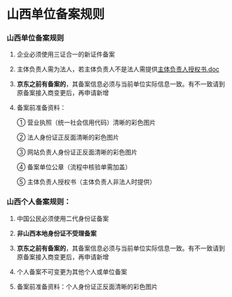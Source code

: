# 山西单位备案规则

### 山西单位备案规则

1. 企业必须使用三证合一的新证件备案

2. 主体负责人需为法人，若主体负责人不是法人需提供[主体负责人授权书.doc](https://badownload.s3.cn-north-1.jdcloud-oss.com/buchongziliao/sanxi/sanxishouquan.doc)

3. **京东之前有备案的**，其备案信息必须与当前单位实际信息一致。有不一致请到原备案接入商变更后，再申请新增

4. 备案前准备资料：

   ① 营业执照（统一社会信用代码）清晰的彩色图片

   ② 法人身份证正反面清晰的彩色图片

   ③ 网站负责人身份证正反面清晰的彩色图片

   ④ 备案单位公章（流程中核验单需加盖）
   
   ⑤ 主体负责人授权书（主体负责人非法人时提供）

### 山西个人备案规则：

1. 中国公民必须使用二代身份证备案

2. **非山西本地身份证不受理备案**

3. **京东之前有备案的**，其备案信息必须与当前单位实际信息一致。有不一致请到原备案接入商变更后，再申请新增

4. 个人备案不可变更为其他个人或单位备案

5. 备案前准备资料：个人身份证正反面清晰的彩色图片
